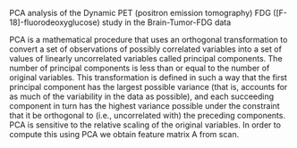 PCA analysis of the Dynamic PET (positron emission tomography) FDG ([F-18]-fluorodeoxyglucose) study in the Brain-Tumor-FDG data

PCA is a mathematical procedure that uses an orthogonal transformation to convert a set of observations of possibly correlated variables
into a set of values of linearly uncorrelated variables called principal components. The number of principal components is less than or 
equal to the number of original variables. This transformation is defined in such a way that the first principal component has the largest
possible variance (that is, accounts for as much of the variability in the data as possible), and each succeeding component in turn has
the highest variance possible under the constraint that it be orthogonal to (i.e., uncorrelated with) the preceding components.  
PCA is sensitive to the relative scaling of the original variables. In order to compute this using PCA we obtain feature matrix A from 
scan. 
